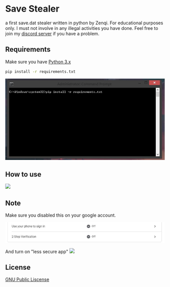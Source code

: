 # Save Stealer

a first save.dat stealer written in python by Zenqi. For educational purposes only. I must not involve in any illegal activities you have done. Feel free to join my [discord server](ttps://discord.gg/qfJUWpr) if you have a problem.

## Requirements

Make sure you have [Python 3.x](https://python.org) 

```bash
pip install -r requirements.txt
```
![](images/image(3).JPG)

## How to use

![](https://github.com/zenqiwp/savedatstealer/blob/master/images/image(4).JPG)

## Note
Make sure you disabled this on your google account.

![](images/image.JPG)

And turn on "less secure app"
![](images/image(2).JPG)


## License
[GNU Public Liscense](https://www.gnu.org/licenses/gpl-3.0.en.html)
